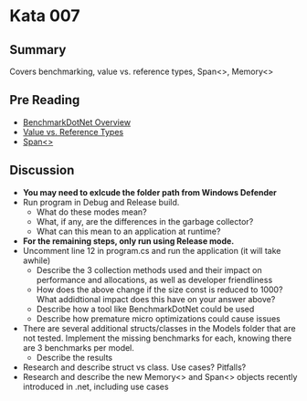 # Kata 007

## Summary
Covers benchmarking, value vs. reference types, Span<>, Memory<>

## Pre Reading
- [BenchmarkDotNet Overview](https://benchmarkdotnet.org/)
- [Value vs. Reference Types](http://adamsitnik.com/Value-Types-vs-Reference-Types/)
- [Span<>](https://msdn.microsoft.com/en-us/magazine/mt814808.aspx)

## Discussion
- **You may need to exlcude the folder path from Windows Defender**
- Run program in Debug and Release build. 
    * What do these modes mean?
    * What, if any, are the differences in the garbage collector? 
    * What can this mean to an application at runtime?
- **For the remaining steps, only run using Release mode.**
- Uncomment line 12 in program.cs and run the application (it will take awhile)
    * Describe the 3 collection methods used and their impact on performance and allocations, as well as developer friendliness
    * How does the above change if the size const is reduced to 1000? What addidtional impact does this have on your answer above?
    * Describe how a tool like BenchmarkDotNet could be used
    * Describe how premature micro optimizations could cause issues
- There are several additional structs/classes in the Models folder that are not tested. Implement the missing benchmarks for each, knowing there are 3 benchmarks per model.
    * Describe the results
- Research and describe struct vs class. Use cases? Pitfalls?
- Research and describe the new Memory<> and Span<> objects recently introduced in .net, including use cases

